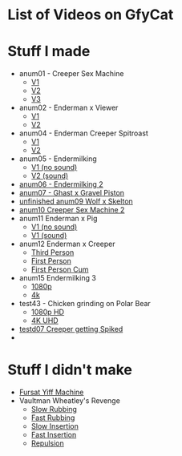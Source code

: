 # List of Videos on GfyCat

# Stuff I made
- anum01 - Creeper Sex Machine
  - [V1](https://gfycat.com/selfishflickeringdromaeosaur)
  - [V2](https://gfycat.com/wideeyedbothislandwhistler)
  - [V3](https://gfycat.com/heavyshamelesskakarikis)
- anum02 - Enderman x Viewer
  - [V1](https://gfycat.com/richcornychick)
  - [V2](https://gfycat.com/ripefancyantarcticgiantpetrel)
- anum04 - Enderman Creeper Spitroast
  - [V1](https://gfycat.com/weightysillygibbon)
  - [V2](https://gfycat.com/scientificacademicatlanticridleyturtle)
- anum05 - Endermilking
   - [V1 (no sound)](https://gfycat.com/unawareglossycassowary)
   - [V2 (sound)](https://gfycat.com/PerfectDevotedGemsbok)
- [anum06 - Endermilking 2](https://gfycat.com/recentfirmamericanmarten)
- [anum07 - Ghast x Gravel Piston](https://gfycat.com/amplesmartatlanticblackgoby)
- [unfinished  anum09 Wolf x Skelton](https://gfycat.com/portlyplainarrowworm)
- [anum10 Creeper Sex Machine 2](https://gfycat.com/ickyagilegoldenmantledgroundsquirrel)
- anum11 Enderman x Pig
  - [V1 (no sound)](https://gfycat.com/eviltatteredchital)
  - [V1 (sound)](https://gfycat.com/RedWearyIberianchiffchaff)
- anum12 Enderman x Creeper
  - [Third Person](https://gfycat.com/whoppingquestionableantbear)
  - [First Person](https://gfycat.com/magnificentlonelygelada)
  - [First Person Cum](https://gfycat.com/latewholeleafwing)
- anum15 Endermilking 3
  - [1080p](https://gfycat.com/advancedthincockatoo)
  - [4k](https://gfycat.com/oddballhalfcockatoo)
- test43 - Chicken grinding on Polar Bear
  - [1080p HD](https://gfycat.com/decisivesilkycorydorascatfish)
  - [4K UHD](https://gfycat.com/familiardiligentblackandtancoonhound)
- [testd07 Creeper getting Spiked](https://gfycat.com/favoriteunevengroundhog)
- 

# Stuff I didn't make
- [Fursat Yiff Machine](https://gfycat.com/confusedonlyadamsstaghornedbeetle)
- Vaultman Wheatley's Revenge
  - [Slow Rubbing](https://gfycat.com/concernedrareatlanticspadefish)
  - [Fast Rubbing](https://gfycat.com/mediumfabulousibizanhound)
  - [Slow Insertion](https://gfycat.com/adventurousparchedeidolonhelvum)
  - [Fast Insertion](https://gfycat.com/gleefulserpentineblacknorwegianelkhound)
  - [Repulsion](https://gfycat.com/smoothflawlesscurlew)
